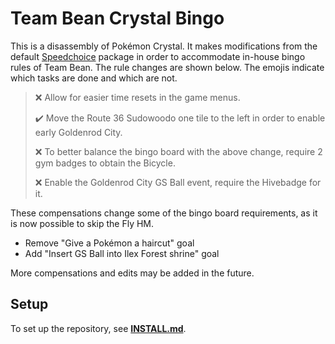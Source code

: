 # Team Bean Crystal Bingo

This is a disassembly of Pokémon Crystal. It makes modifications from the default [Speedchoice](https://github.com/Dabomstew/pokecrystal-speedchoice) package in order to accommodate in-house bingo rules of Team Bean. The rule changes are shown below. The emojis indicate which tasks are done and which are not.

> ❌ Allow for easier time resets in the game menus.
>
> ✔️ Move the Route 36 Sudowoodo one tile to the left in order to enable early Goldenrod City.
>
> ❌ To better balance the bingo board with the above change, require 2 gym badges to obtain the Bicycle.
>
> ❌ Enable the Goldenrod City GS Ball event, require the Hivebadge for it.

These compensations change some of the bingo board requirements, as it is now possible to skip the Fly HM.

* Remove "Give a Pokémon a haircut" goal
* Add "Insert GS Ball into Ilex Forest shrine" goal

More compensations and edits may be added in the future.

## Setup

To set up the repository, see [**INSTALL.md**](INSTALL.md).
